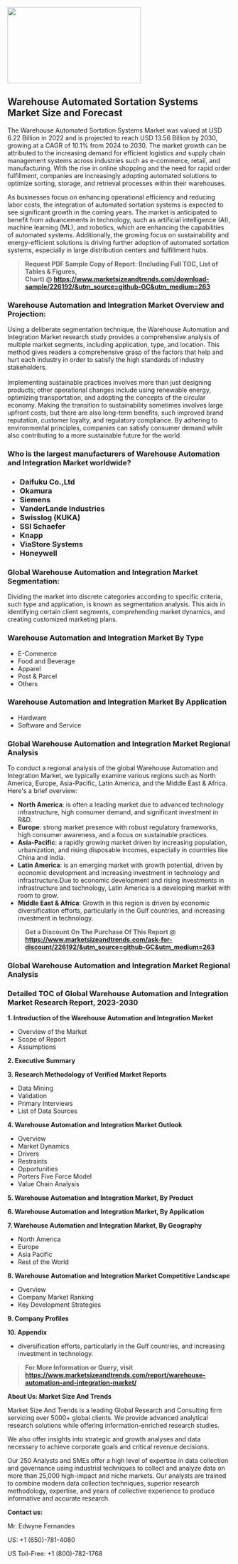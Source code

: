 <p><img class="alignnone size-medium wp-image-20088" src="https://ffe5etoiles.com/wp-content/uploads/2024/12/MST1-300x171.png" alt="" width="300" height="171" /></p><h2>Warehouse Automated Sortation Systems Market Size and Forecast</h2><p>The Warehouse Automated Sortation Systems Market was valued at USD 6.22 Billion in 2022 and is projected to reach USD 13.56 Billion by 2030, growing at a CAGR of 10.1% from 2024 to 2030. The market growth can be attributed to the increasing demand for efficient logistics and supply chain management systems across industries such as e-commerce, retail, and manufacturing. With the rise in online shopping and the need for rapid order fulfillment, companies are increasingly adopting automated solutions to optimize sorting, storage, and retrieval processes within their warehouses.</p><p>As businesses focus on enhancing operational efficiency and reducing labor costs, the integration of automated sortation systems is expected to see significant growth in the coming years. The market is anticipated to benefit from advancements in technology, such as artificial intelligence (AI), machine learning (ML), and robotics, which are enhancing the capabilities of automated systems. Additionally, the growing focus on sustainability and energy-efficient solutions is driving further adoption of automated sortation systems, especially in large distribution centers and fulfillment hubs.</p></p><blockquote id="" class=""><strong>Request PDF Sample Copy of Report: (Including Full TOC, List of Tables &amp; Figures, Chart)&nbsp;@&nbsp;<strong><a href="https://www.marketsizeandtrends.com/download-sample/226192/&utm_source=github-GC&utm_medium=263" target="_blank">https://www.marketsizeandtrends.com/download-sample/226192/&utm_source=github-GC&utm_medium=263</a></strong></strong></blockquote><h3 id="" class="">Warehouse Automation and Integration Market&nbsp;Overview and Projection:</h3><p id="" class="">Using a deliberate segmentation technique, the Warehouse Automation and Integration Market research study provides a comprehensive analysis of multiple market segments, including application, type, and location. This method gives readers a comprehensive grasp of the factors that help and hurt each industry in order to satisfy the high standards of industry stakeholders. <br /> <br />Implementing sustainable practices involves more than just designing products; other operational changes include using renewable energy, optimizing transportation, and adopting the concepts of the circular economy. Making the transition to sustainability sometimes involves large upfront costs, but there are also long-term benefits, such improved brand reputation, customer loyalty, and regulatory compliance. By adhering to environmental principles, companies can satisfy consumer demand while also contributing to a more sustainable future for the world.</p><h3 id="" class="">Who is the largest manufacturers of&nbsp;Warehouse Automation and Integration Market worldwide?</h3><h3 class=""><p><ul><li>Daifuku Co.,Ltd </li><li> Okamura </li><li> Siemens </li><li> VanderLande Industries </li><li> Swisslog (KUKA) </li><li> SSI Schaefer </li><li> Knapp </li><li> ViaStore Systems </li><li> Honeywell</li></ul></p></h3><h3 id="" class="">Global&nbsp;Warehouse Automation and Integration Market Segmentation:</h3><p id="" class="">Dividing the market into discrete categories according to specific criteria, such type and application, is known as segmentation analysis. This aids in identifying certain client segments, comprehending market dynamics, and creating customized marketing plans.</p><h3 id="" class="">Warehouse Automation and Integration Market&nbsp;By Type</h3><p><p><ul><li>E-Commerce</li><li> Food and Beverage</li><li> Apparel</li><li> Post & Parcel</li><li> Others</p></li></ul></p></p><h3 id="" class="">Warehouse Automation and Integration Market&nbsp;By Application</h3><p class=""><p><ul><li>Hardware</li><li> Software and Service</li></ul></p></p><h3 id="" class="">Global Warehouse Automation and Integration Market Regional Analysis</h3><p id="" class="">To conduct a regional analysis of the global Warehouse Automation and Integration Market, we typically examine various regions such as North America, Europe, Asia-Pacific, Latin America, and the Middle East &amp; Africa. Here's a brief overview:</p><ul><li><strong>North America</strong>: is often a leading market due to advanced technology infrastructure, high consumer demand, and significant investment in R&amp;D.</li><li><strong>Europe</strong>: strong market presence with robust regulatory frameworks, high consumer awareness, and a focus on sustainable practices.</li><li><strong>Asia-Pacific</strong>: a rapidly growing market driven by increasing population, urbanization, and rising disposable incomes, especially in countries like China and India.</li><li><strong>Latin America</strong>: is an emerging market with growth potential, driven by economic development and increasing investment in technology and infrastructure.Due to economic development and rising investments in infrastructure and technology, Latin America is a developing market with room to grow.</li><li><strong>Middle East &amp; Africa</strong>: Growth in this region is driven by economic diversification efforts, particularly in the Gulf countries, and increasing investment in technology.</li></ul><blockquote id="" class=""><strong>Get a Discount On The Purchase Of This Report @ <strong><a href="https://www.marketsizeandtrends.com/ask-for-discount/226192/&utm_source=github-GC&utm_medium=263" target="_blank">https://www.marketsizeandtrends.com/ask-for-discount/226192/&utm_source=github-GC&utm_medium=263</a></strong></strong></blockquote><h3 id="" class="">Global Warehouse Automation and Integration Market Regional Analysis</h3><h3 id="" class="">Detailed TOC of Global Warehouse Automation and Integration Market Research Report, 2023-2030</h3><p id="" class=""><strong>1. Introduction of the Warehouse Automation and Integration Market</strong></p><ul><li>Overview of the Market</li><li>Scope of Report</li><li>Assumptions</li></ul><p id="" class=""><strong>2. Executive Summary</strong></p><p id="" class=""><strong>3. Research Methodology of Verified Market Reports</strong></p><ul><li>Data Mining</li><li>Validation</li><li>Primary Interviews</li><li>List of Data Sources</li></ul><p id="" class=""><strong>4. Warehouse Automation and Integration Market Outlook</strong></p><ul><li>Overview</li><li>Market Dynamics</li><li>Drivers</li><li>Restraints</li><li>Opportunities</li><li>Porters Five Force Model</li><li>Value Chain Analysis</li></ul><p id="" class=""><strong>5. Warehouse Automation and Integration Market, By Product</strong></p><p id="" class=""><strong>6. Warehouse Automation and Integration Market, By Application</strong></p><p id="" class=""><strong>7. Warehouse Automation and Integration Market, By Geography</strong></p><ul><li>North America</li><li>Europe</li><li>Asia Pacific</li><li>Rest of the World</li></ul><p id="" class=""><strong>8. Warehouse Automation and Integration Market Competitive Landscape</strong></p><ul><li>Overview</li><li>Company Market Ranking</li><li>Key Development Strategies</li></ul><p id="" class=""><strong>9. Company Profiles</strong></p><p id="" class=""><strong>10. Appendix</strong></p><ul><li>diversification efforts, particularly in the Gulf countries, and increasing investment in technology.</li></ul><blockquote id="" class=""><strong>For More Information or Query, visit <strong><strong><a href="https://www.marketsizeandtrends.com/report/warehouse-automation-and-integration-market/" target="_blank">https://www.marketsizeandtrends.com/report/warehouse-automation-and-integration-market/</a></strong></strong></strong></blockquote><p id="" class=""><strong>About Us: Market Size And Trends</strong></p><p id="" class="">Market Size And Trends is a leading Global Research and Consulting firm servicing over 5000+ global clients. We provide advanced analytical research solutions while offering information-enriched research studies.</p><p id="" class="">We also offer insights into strategic and growth analyses and data necessary to achieve corporate goals and critical revenue decisions.</p><p id="" class="">Our 250 Analysts and SMEs offer a high level of expertise in data collection and governance using industrial techniques to collect and analyze data on more than 25,000 high-impact and niche markets. Our analysts are trained to combine modern data collection techniques, superior research methodology, expertise, and years of collective experience to produce informative and accurate research.</p><p id="" class=""><strong>Contact us:</strong></p><p id="" class="">Mr. Edwyne Fernandes</p><p id="" class="">US: +1 (650)-781-4080</p><p id="" class="">US Toll-Free: +1 (800)-782-1768</p>
